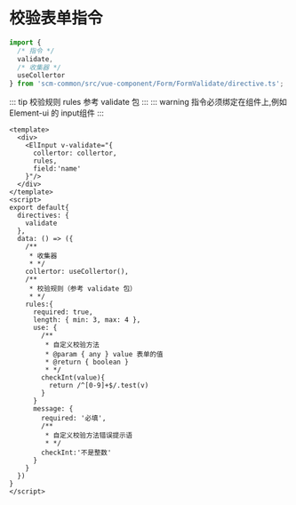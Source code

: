 <!--
 * @Author: your name
 * @Date: 2020-12-27 17:26:39
 * @LastEditTime: 2020-12-27 18:13:38
 * @LastEditors: Please set LastEditors
 * @Description: In User Settings Edit
 * @FilePath: \scm_frontend_common\docs\directives\validate\README.md
-->
# 校验表单指令

```js 
import {
  /* 指令 */ 
  validate,
  /* 收集器 */
  useCollertor 
} from 'scm-common/src/vue-component/Form/FormValidate/directive.ts';
```
::: tip
  校验规则 rules 参考 validate 包
:::
::: warning
  指令必须绑定在组件上,例如 Element-ui 的 input组件
:::

```vue
<template>
  <div>
    <ElInput v-validate="{
      collertor: collertor,
      rules,
      field:'name'
    }"/>
  </div>
</template>
<script>
export default{
  directives: {
    validate
  },
  data: () => ({
    /**
     * 收集器
     * */
    collertor: useCollertor(),
    /**
     * 校验规则（参考 validate 包）
     * */
    rules:{
      required: true,
      length: { min: 3, max: 4 },
      use: {
        /**
         * 自定义校验方法
         * @param { any } value 表单的值
         * @return { boolean }
         * */
        checkInt(value){
          return /^[0-9]+$/.test(v)
        }
      }
      message: {
        required: '必填',
        /**
         * 自定义校验方法错误提示语
         * */
        checkInt:'不是整数'
      }
    }
  })
}
</script>
```
